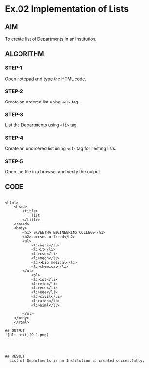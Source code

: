 # Ex.02 Implementation of Lists
## AIM
  To create list of Departments in an Institution.

## ALGORITHM
### STEP-1
  Open notepad and type the HTML code.

### STEP-2
  Create an ordered list using ```<ol>``` tag.

### STEP-3
  List the Departments using ```<li>``` tag.

### STEP-4
  Create an unordered list using ```<ul>``` tag for nesting lists.

### STEP-5
  Open the file in a browser and verify the output.
  
## CODE
```

<html>
    <head>
        <title>
            list
        </title>
    </head>
    <body>
        <h1> SAVEETHA ENGINEERING COLLEGE</h1>
        <h2>courses offered</h2>
        <ul>
            <li>agri</li>
            <li>it</li>
            <li>cse</li>
            <li>mech</li>
            <li>>bio medical</li>
            <li>chemical</li>
        </ul>
            <ol>
            <li>iot</li>
            <li>eie</li>
            <li>ece</li>
            <li>eee</li>
            <li>civil</li>
            <li>aids</li>
            <li>aiml</li>

        </ol>
    </body>
    </html>
    ```
## OUTPUT
![alt text](9-1.png)




## RESULT
  List of Departments in an Institution is created successfully.
